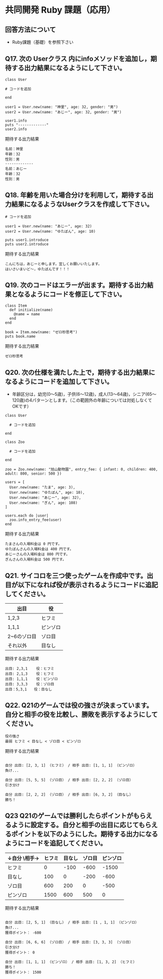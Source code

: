 # 共同開発 Ruby 課題（応用）

## 回答方法について

- Ruby課題（基礎）を参照下さい

## Q17. 次の Userクラス 内にinfoメソッドを追加し，期待する出力結果になるようにして下さい。

```
class User

# コードを追加

end

user1 = User.new(name: "神里", age: 32, gender: "男")
user2 = User.new(name: "あじー", age: 32, gender: "男")

user1.info
puts "-------------"
user2.info
```

期待する出力結果

```
名前：神里
年齢：32
性別：男
-------------
名前：あじー
年齢：32
性別：男
```

## Q18. 年齢を用いた場合分けを利用して，期待する出力結果になるようなUserクラスを作成して下さい。

```
# コードを追加

user1 = User.new(name: "あじー", age: 32)
user2 = User.new(name: "ゆたぼん", age: 10)

puts user1.introduce
puts user2.introduce
```

期待する出力結果

```
こんにちは，あじーと申します。宜しくお願いいたします。
はいさいまいど〜，ゆたぼんです！！！
```

## Q19. 次のコードはエラーが出ます。期待する出力結果となるようにコードを修正して下さい。

```
class Item
  def initialize(name)
    @name = name
  end
end

book = Item.new(name: "ゼロ秒思考")
puts book.name
```

期待する出力結果

```
ゼロ秒思考
```

## Q20. 次の仕様を満たした上で，期待する出力結果になるようにコードを追加して下さい。

- 年齢区分は，幼児(0〜5歳)，子供(6〜12歳)，成人(13〜64歳)，シニア(65〜120歳)の4パターンとします。（この範囲外の年齢については対処しなくてOKです）

```
class User

  # コードを追加

end

class Zoo

  # コードを追加

end

zoo = Zoo.new(name: "旭山動物園", entry_fee: { infant: 0, children: 400, adult: 800, senior: 500 })

users = [
  User.new(name: "たま", age: 3),
  User.new(name: "ゆたぼん", age: 10),
  User.new(name: "あじー", age: 32),
  User.new(name: "ぎん", age: 108)
]

users.each do |user|
  zoo.info_entry_fee(user)
end
```

期待する出力結果

```
たまさんの入場料金は 0 円です。
ゆたぼんさんの入場料金は 400 円です。
あじーさんの入場料金は 800 円です。
ぎんさんの入場料金は 500 円です。
```


## Q21. サイコロを三つ使ったゲームを作成中です。出目が以下になれば役が表示されるようにコードに追記してください。

|出目|役|
|-|-|
|1,2,3|ヒフミ|
|1,1,1|ピンゾロ|
|2~6のゾロ目|ゾロ目|
|それ以外|目なし|

期待する出力結果
```
出目: 2,3,1    役：ヒフミ
出目: 2,1,3    役：ヒフミ
出目: 1,1,1    役：ピンゾロ
出目: 3,3,3    役：ゾロ目
出目：5,3,1　　役：目なし
```

## Q22. Q21のゲームでは役の強さが決まっています。自分と相手の役を比較し、勝敗を表示するようにしてください。

```
役の強さ
最弱 ヒフミ < 目なし < ゾロ目 < ピンゾロ
```


期待する出力結果
```

自分 出目: [2, 3, 1] （ヒフミ） / 相手 出目: [1, 1, 1] （ピンゾロ）  
負け...

自分 出目: [5, 5, 5] （ゾロ目） / 相手 出目: [2, 2, 2] （ゾロ目）  
引き分け

自分 出目: [2, 2, 2] （ゾロ目） / 相手 出目: [6, 3, 2] （目なし）  
勝ち！
```

## Q23 Q21のゲームでは勝利したらポイントがもらえるように設定する。自分と相手の出目に応じてもらえるポイントを以下のようにした。期待する出力になるようにコードを追記してください。

|↓自分 \相手→    |ヒフミ |目なし |ゾロ目 |ピンゾロ |
|-       | -    | -    | -    | -            |
|ヒフミ   |0     |-100  |-600   |-1500        |
|目なし   |100   |0     |-200   |-600         |
|ゾロ目   |600   |200   | 0     |-500         |
|ピンゾロ |1500  | 600  | 500   |0            |

期待する出力結果
```

自分 出目: [2, 5, 1] （目なし） / 相手 出目: [1 , 1, 1] （ピンゾロ）  
負け...
獲得ポイント： -600

自分 出目: [6, 6, 6] （ゾロ目） / 相手 出目: [3, 3, 3] （ゾロ目）  
引き分け
獲得ポイント： 0

自分 出目: [1, 1, 1] （ピンゾロ） / 相手 出目: [1, 3, 2] （ヒフミ）  
勝ち！
獲得ポイント： 1500
```
